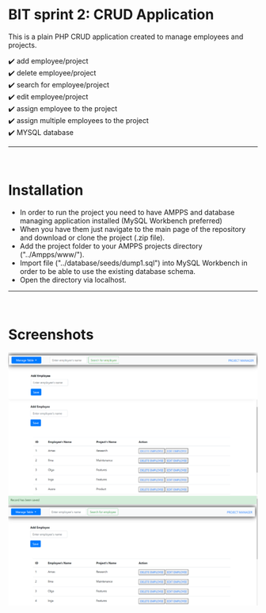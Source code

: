 # BIT sprint 2: CRUD Application

This is a plain PHP CRUD application created to manage employees and projects. 

 :heavy_check_mark: add employee/project <br>
 :heavy_check_mark: delete employee/project <br>
 :heavy_check_mark: search for employee/project <br>
 :heavy_check_mark: edit employee/project<br>
 :heavy_check_mark: assign employee to the project<br>
 :heavy_check_mark: assign multiple employees to the project<br>
 :heavy_check_mark: MYSQL database
___ 
<br>


# Installation

- In order to run the project you need to have AMPPS and database managing application installed (MySQL Workbench preferred) 
- When you have them just navigate to the main page of the repository and download or clone the project (.zip file). 
- Add the project folder to your AMPPS projects directory ("../Ampps/www/"). 
- Import file ("../database/seeds/dump1.sql") into MySQL Workbench in order to be able to use the existing database schema.
- Open the directory via localhost.
___
<br>


# Screenshots

<div>
    <img src="resources/img/pic1.png"/><br>
    <img src="resources/img/pic2.png"/><br>
    <img src="resources/img/pic3.png"/><br>
</div>
